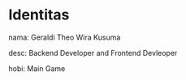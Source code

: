 # Identitas

nama: Geraldi Theo Wira Kusuma

desc: Backend Developer and Frontend Devleoper

hobi: Main Game
